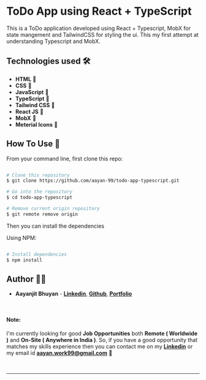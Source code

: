 # ToDo App using React + TypeScript

This is a ToDo application developed using React + Typescript, MobX for state mangement and TailwindCSS for styling the ui. This my first attempt at understanding Typescript and MobX.

<!-- ## [Demo Link](https://netflix-clone-bd0j03jxp-aayan-99.vercel.app) 🔗 -->


## Technologies used 🛠️

- **HTML** 🚀
- **CSS** 🚀
- **JavaScript** 🚀
- **TypeScript** 🚀
- **Tailwind CSS** 🚀
- **React JS** 🚀
- **MobX** 🚀
- **Meterial Icons** 🚀



## How To Use 🔧

From your command line, first clone this repo:

```bash

# Clone this repository
$ git clone https://github.com/aayan-99/todo-app-typescript.git

# Go into the repository
$ cd todo-app-typescript

# Remove current origin repository
$ git remote remove origin

```

Then you can install the dependencies

Using NPM:

```bash

# Install dependencies
$ npm install

```

## Author 👨‍💻

- **Aayanjit Bhuyan** - **[Linkedin](https://www.linkedin.com/in/aayanjit-bhuyan-b48705195/)**, **[Github](https://github.com/aayan-99)**, **[Portfolio](https://portfolio-v2-aayan-99.vercel.app//)**

<br>

#### Note:

I'm currently looking for good **Job Opportunities** both **Remote ( Worldwide )** and **On-Site ( Anywhere in India )**. So, if you have a good opportunity that matches my skills experience then you can contact me on my **[Linkedin](https://www.linkedin.com/in/aayanjit-bhuyan-b48705195/)** or my email id **aayan.work99@gmail.com** 🙌

<br>

---